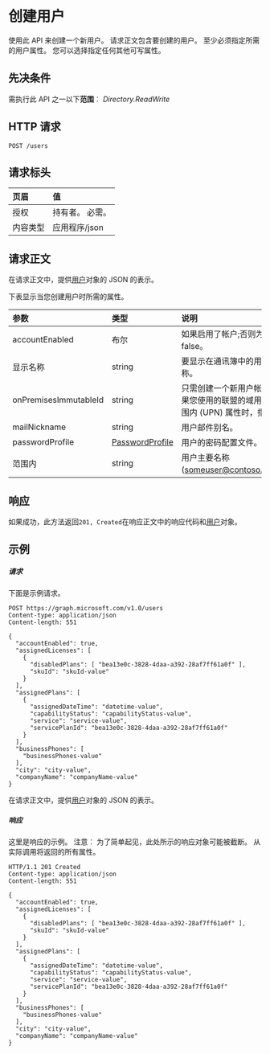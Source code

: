 # <a name="create-user"></a>创建用户

使用此 API 来创建一个新用户。
请求正文包含要创建的用户。 至少必须指定所需的用户属性。 您可以选择指定任何其他可写属性。
## <a name="prerequisites"></a>先决条件
需执行此 API 之一以下**范围**︰ *Directory.ReadWrite*
## <a name="http-request"></a>HTTP 请求
<!-- { "blockType": "ignored" } -->
```http
POST /users
```
## <a name="request-headers"></a>请求标头
| 页眉       | 值 |
|:---------------|:--------|
| 授权  | 持有者<token>。 必需。  |
| 内容类型  | 应用程序/json  |

## <a name="request-body"></a>请求正文
在请求正文中，提供[用户](../resources/user.md)对象的 JSON 的表示。

下表显示当您创建用户时所需的属性。

| 参数 | 类型 | 说明|
|:---------------|:--------|:----------|
|accountEnabled |布尔 |如果启用了帐户;否则为则返回 false。|
|显示名称 |string |要显示在通讯簿中的用户的名称。|
|onPremisesImmutableId |string |只需创建一个新用户帐户，如果您使用的联盟的域用户的范围内 (UPN) 属性时，指定。|
|mailNickname |string |用户邮件别名。|
|passwordProfile|[PasswordProfile](../resources/passwordprofile.md) |用户的密码配置文件。|
|范围内 |string |用户主要名称 (someuser@contoso.com)。|

## <a name="response"></a>响应
如果成功，此方法返回`201, Created`在响应正文中的响应代码和[用户](../resources/user.md)对象。

## <a name="example"></a>示例
##### <a name="request"></a>请求
下面是示例请求。
<!-- {
  "blockType": "request",
  "name": "create_user_from_users"
}-->
```http
POST https://graph.microsoft.com/v1.0/users
Content-type: application/json
Content-length: 551

{
  "accountEnabled": true,
  "assignedLicenses": [
    {
      "disabledPlans": [ "bea13e0c-3828-4daa-a392-28af7ff61a0f" ],
      "skuId": "skuId-value"
    }
  ],
  "assignedPlans": [
    {
      "assignedDateTime": "datetime-value",
      "capabilityStatus": "capabilityStatus-value",
      "service": "service-value",
      "servicePlanId": "bea13e0c-3828-4daa-a392-28af7ff61a0f"
    }
  ],
  "businessPhones": [
    "businessPhones-value"
  ],
  "city": "city-value",
  "companyName": "companyName-value"
}
```
在请求正文中，提供[用户](../resources/user.md)对象的 JSON 的表示。
##### <a name="response"></a>响应
这里是响应的示例。 注意︰ 为了简单起见，此处所示的响应对象可能被截断。 从实际调用将返回的所有属性。
<!-- {
  "blockType": "response",
  "truncated": true,
  "@odata.type": "microsoft.graph.user"
} -->
```http
HTTP/1.1 201 Created
Content-type: application/json
Content-length: 551

{
  "accountEnabled": true,
  "assignedLicenses": [
    {
      "disabledPlans": [ "bea13e0c-3828-4daa-a392-28af7ff61a0f" ],
      "skuId": "skuId-value"
    }
  ],
  "assignedPlans": [
    {
      "assignedDateTime": "datetime-value",
      "capabilityStatus": "capabilityStatus-value",
      "service": "service-value",
      "servicePlanId": "bea13e0c-3828-4daa-a392-28af7ff61a0f"
    }
  ],
  "businessPhones": [
    "businessPhones-value"
  ],
  "city": "city-value",
  "companyName": "companyName-value"
}
```

<!-- uuid: 8fcb5dbc-d5aa-4681-8e31-b001d5168d79
2015-10-25 14:57:30 UTC -->
<!-- {
  "type": "#page.annotation",
  "description": "Create User",
  "keywords": "",
  "section": "documentation",
  "tocPath": ""
}-->
